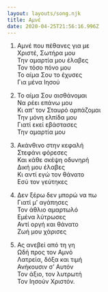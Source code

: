 ```yaml
---
layout: layouts/song.njk
title: Αμνέ
date: 2020-04-25T21:56:16.996Z
---
```

1. Αμνέ που πέθανες για με\
Χριστέ, Σωτήρα μου\
Την αμαρτία μου έλαβες\
Τον τόσο πόνο μου\
Το αίμα Σου το έχυσες\
Για μένα Ιησού

2. Το αίμα Σου αισθάνομαι\
Να ρέει επάνω μου\
Κι απ’ τον Σταυρό αρπάζομαι\
Την μόνη ελπίδα μου\
Γιατί εκεί εβάστασες\
Την αμαρτία μου

2. Ακάνθινο στην κεφαλή\
Στεφάνι φόρεσες\
Και κάθε σκέψη οδυνηρή\
Δική μου έλαβες\
Κι αντί εγώ τον θάνατο\
Εσύ τον γεύτηκες

3. Δεν ξέρω δεν μπορώ να πω\
Γιατί μ’ αγάπησες\
Τον άθλιο αμαρτωλό\
Εμένα λύτρωσες\
Αντί οργή και θάνατο\
Ζωή μου χάρισες

4. Ας ανεβεί από τη γη\
Ωδή προς τον Αμνό\
Λατρεία, δόξα και τιμή\
Ανήκουσιν σ’ Αυτόν\
Τον άξιο, τον λυτρωτή\
Τον Ιησούν Χριστόν.